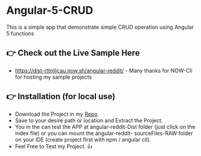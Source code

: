 # Angular-5-CRUD
This is a simple app that demonstrate simple CRUD operation using Angular 5 functions

## :point_right: Check out the Live Sample Here
*   https://dist-rttnjljcau.now.sh/angular-reddit/  - Many thanks for NOW-Cli for hosting my sample projects

## :point_right: Installation (for local use)
*   Download the Project in my [Repo](https://github.com/clydegold8/Angular-5-6-CRUD/archive/master.zip).
*   Save to your desire path or location and Extract the Project.
*   You in the can test the APP at angular-reddit-Dist folder (just click on the index file) or you can mount the angular-reddit-     sourceFiles-RAW folder on your IDE (create project first with npm / angular cli).
*   Feel Free to Test my Project. :+1:
